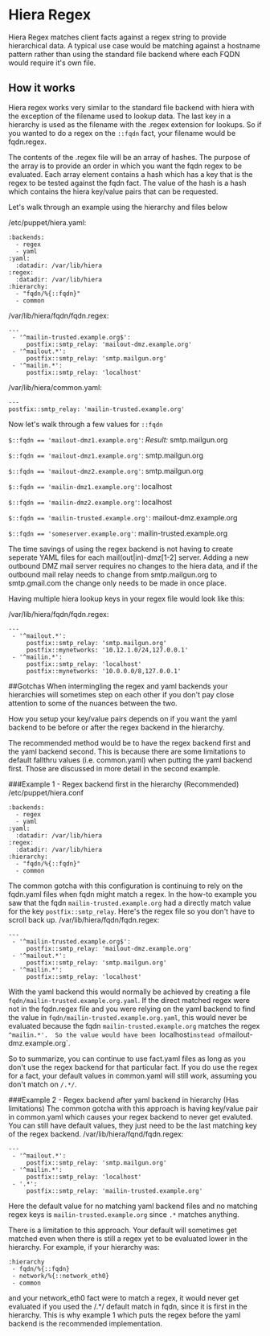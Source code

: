 # Hiera Regex
Hiera Regex matches client facts against a regex string to provide hierarchical data.  A typical use case would be matching against a hostname pattern rather than using the standard file backend where each FQDN would require it's own file.

## How it works
Hiera regex works very similar to the standard file backend with hiera with the exception of the filename used to lookup data.  The last key in a hierarchy is used as the filename with the .regex extension for lookups.  So if you wanted to do a regex on the `::fqdn` fact, your filename would be fqdn.regex.

The contents of the .regex file will be an array of hashes.  The purpose of the array is to provide an order in which you want the fqdn regex to be evaluated.  Each array element contains a hash which has a key that is the regex to be tested against the fqdn fact.  The value of the hash is a hash which contains the hiera key/value pairs that can be requested.

Let's walk through an example using the hierarchy and files below

/etc/puppet/hiera.yaml:
```
:backends:
  - regex
  - yaml
:yaml:
  :datadir: /var/lib/hiera
:regex:
  :datadir: /var/lib/hiera
:hierarchy:
  - "fqdn/%{::fqdn}"
  - common
```

/var/lib/hiera/fqdn/fqdn.regex:
```
---
 - '^mailin-trusted.example.org$':
     postfix::smtp_relay: 'mailout-dmz.example.org'
 - '^mailout.*':
     postfix::smtp_relay: 'smtp.mailgun.org'
 - '^mailin.*':
     postfix::smtp_relay: 'localhost'
```

/var/lib/hiera/common.yaml:
```
---
postfix::smtp_relay: 'mailin-trusted.example.org'
```

Now let's walk through a few values for `::fqdn`

`$::fqdn == 'mailout-dmz1.example.org'`: *Result:* smtp.mailgun.org

`$::fqdn == 'mailout-dmz1.example.org'`: smtp.mailgun.org

`$::fqdn == 'mailout-dmz2.example.org'`: smtp.mailgun.org

`$::fqdn == 'mailin-dmz1.example.org'`: localhost

`$::fqdn == 'mailin-dmz2.example.org'`: localhost

`$::fqdn == 'mailin-trusted.example.org'`: mailout-dmz.example.org

`$::fqdn == 'someserver.example.org'`: mailin-trusted.example.org


The time savings of using the regex backend is not having to create seperate YAML files for each mail(out|in)-dmz[1-2] server.  Adding a new outbound DMZ mail server requires no changes to the hiera data, and if the outbound mail relay needs to change from smtp.mailgun.org to smtp.gmail.com the change only needs to be made in once place.

Having multiple hiera lookup keys in your regex file would look like this:

/var/lib/hiera/fqdn/fqdn.regex:
```
---
 - '^mailout.*':
     postfix::smtp_relay: 'smtp.mailgun.org'
     postfix::mynetworks: '10.12.1.0/24,127.0.0.1'
 - '^mailin.*':
     postfix::smtp_relay: 'localhost'
     postfix::mynetworks: '10.0.0.0/8,127.0.0.1'
```

##Gotchas
When intermingling the regex and yaml backends your hierarchies will sometimes step on each other if you don't pay close attention to some of the nuances between the two.

How you setup your key/value pairs depends on if you want the yaml backend to be before or after the regex backend in the hierarchy.

The recommended method would be to have the regex backend first and the yaml backend second.  This is because there are some limitations to default fallthru values (i.e. common.yaml) when putting the yaml backend first.  Those are discussed in more detail in the second example.

###Example 1 - Regex backend first in the hierarchy (Recommended)
/etc/puppet/hiera.conf
```
:backends:
  - regex
  - yaml
:yaml:
  :datadir: /var/lib/hiera
:regex:
  :datadir: /var/lib/hiera
:hierarchy:
  - "fqdn/%{::fqdn}"
  - common
```
The common gotcha with this configuration is continuing to rely on the fqdn.yaml files when fqdn might match a regex. In the how-to example you saw that the fqdn `mailin-trusted.example.org` had a directly match value for the key `postfix::smtp_relay`.  Here's the regex file so you don't have to scroll back up.
/var/lib/hiera/fqdn/fqdn.regex:
```
---
 - '^mailin-trusted.example.org$':
     postfix::smtp_relay: 'mailout-dmz.example.org'
 - '^mailout.*':
     postfix::smtp_relay: 'smtp.mailgun.org'
 - '^mailin.*':
     postfix::smtp_relay: 'localhost'
```
With the yaml backend this would normally be achieved by creating a file `fqdn/mailin-trusted.example.org.yaml`.  If the direct matched regex were not in the fqdn.regex file and you were relying on the yaml backend to find the value in `fqdn/mailin-trusted.example.org.yaml`, this would never be evaluated because the fqdn `mailin-trusted.example.org` matches the regex `^mailin.*'.  So the value would have been `localhost` instead of `mailout-dmz.example.org`.

So to summarize, you can continue to use fact.yaml files as long as you don't use the regex backend for that particular fact.  If you do use the regex for a fact, your default values in common.yaml will still work, assuming you don't match on `/.*/`.

###Example 2 - Regex backend after yaml backend in hierarchy (Has limitations)
The common gotcha with this approach is having key/value pair in common.yaml which causes your regex backend to never get evaluted.  You can still have default values, they just need to be the last matching key of the regex backend.
/var/lib/hiera/fqnd/fqdn.regex:
```
---
 - '^mailout.*':
     postfix::smtp_relay: 'smtp.mailgun.org'
 - '^mailin.*':
     postfix::smtp_relay: 'localhost'
 - '.*':
     postfix::smtp_relay: 'mailin-trusted.example.org'
```
Here the default value for no matching yaml backend files and no matching regex keys is `mailin-trusted.example.org` since `.*` matches anything.

There is a limitation to this approach.  Your default will sometimes get matched even when there is still a regex yet to be evaluated lower in the hierarchy.  For example, if your hierarchy was:
```
:hierarchy
 - fqdn/%{::fqdn}
 - network/%{::network_eth0}
 - common
```
and your network_eth0 fact were to match a regex, it would never get evaluated if you used the /.*/ default match in fqdn, since it is first in the hierarchy. This is why example 1 which puts the regex before the yaml backend is the recommended implementation.

